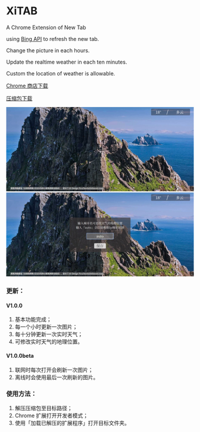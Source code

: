 # XiTAB
A Chrome Extension of New Tab

using [Bing API](http://bing.ioliu.cn/) to refresh the new tab.

Change the picture in each hours.

Update the realtime weather in each ten minutes.

Custom the location of weather is allowable.



[Chrome 商店下载](https://chrome.google.com/webstore/detail/xitab/cjmbligkncaboobjpgeghakofokbpbjm)



[压缩包下载](https://github.com/Xiphoray/XiTAB/releases)



![img](https://github.com/Xiphoray/XiTAB/blob/master/image/pic.jpg)
![img](https://github.com/Xiphoray/XiTAB/blob/master/image/pic1.jpg)



### 更新：
#### V1.0.0
1. 基本功能完成；
2. 每一个小时更新一次图片；
3. 每十分钟更新一次实时天气；
4. 可修改实时天气的地理位置。


#### V1.0.0beta
1. 联网时每次打开会刷新一次图片；
2. 离线时会使用最后一次刷新的图片。


### 使用方法：
1. 解压压缩包至目标路径；
2. Chrome 扩展打开开发者模式；
3. 使用「加载已解压的扩展程序」打开目标文件夹。
